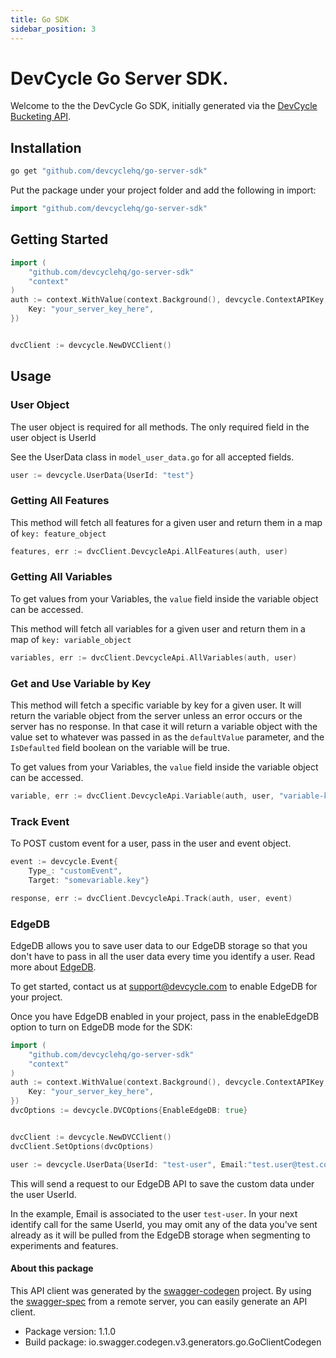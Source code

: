 ```yaml
---
title: Go SDK
sidebar_position: 3
---
```


# DevCycle Go Server SDK.

Welcome to the the DevCycle Go SDK, initially generated via the [DevCycle Bucketing API](https://docs.devcycle.com/bucketing-api/#tag/devcycle).

## Installation

```bash
go get "github.com/devcyclehq/go-server-sdk"
```
Put the package under your project folder and add the following in import:
```go
import "github.com/devcyclehq/go-server-sdk"
```

## Getting Started

```go
import (
    "github.com/devcyclehq/go-server-sdk"
    "context"
)
auth := context.WithValue(context.Background(), devcycle.ContextAPIKey, devcycle.APIKey{
    Key: "your_server_key_here",
})


dvcClient := devcycle.NewDVCClient()
```

## Usage

### User Object
The user object is required for all methods. The only required field in the user object is UserId

See the UserData class in `model_user_data.go` for all accepted fields.

```go
user := devcycle.UserData{UserId: "test"}
```

### Getting All Features
This method will fetch all features for a given user and return them in a map of `key: feature_object`

```go
features, err := dvcClient.DevcycleApi.AllFeatures(auth, user)
```

### Getting All Variables
To get values from your Variables, the `value` field inside the variable object can be accessed.

This method will fetch all variables for a given user and return them in a map of `key: variable_object`

```go
variables, err := dvcClient.DevcycleApi.AllVariables(auth, user)
```

### Get and Use Variable by Key

This method will fetch a specific variable by key for a given user. It will return the variable 
object from the server unless an error occurs or the server has no response. In that case it will return
a variable object with the value set to whatever was passed in as the `defaultValue` parameter, 
and the `IsDefaulted` field boolean on the variable will be true.

To get values from your Variables, the `value` field inside the variable object can be accessed.

```go
variable, err := dvcClient.DevcycleApi.Variable(auth, user, "variable-key", "default_value")
```

### Track Event
To POST custom event for a user, pass in the user and event object.

```go
event := devcycle.Event{
    Type_: "customEvent",
    Target: "somevariable.key"}

response, err := dvcClient.DevcycleApi.Track(auth, user, event)
```

### EdgeDB

EdgeDB allows you to save user data to our EdgeDB storage so that you don't have to pass in all the user data every time you identify a user. Read more about [EdgeDB](https://docs.devcycle.com/docs/home/feature-management/edgedb/).

To get started, contact us at support@devcycle.com to enable EdgeDB for your project.

Once you have EdgeDB enabled in your project, pass in the enableEdgeDB option to turn on EdgeDB mode for the SDK:

```go
import (
    "github.com/devcyclehq/go-server-sdk"
    "context"
)
auth := context.WithValue(context.Background(), devcycle.ContextAPIKey, devcycle.APIKey{
    Key: "your_server_key_here",
})
dvcOptions := devcycle.DVCOptions{EnableEdgeDB: true}


dvcClient := devcycle.NewDVCClient()
dvcClient.SetOptions(dvcOptions)

user := devcycle.UserData{UserId: "test-user", Email:"test.user@test.com"}
```

This will send a request to our EdgeDB API to save the custom data under the user UserId.

In the example, Email is associated to the user `test-user`. In your next identify call for the same UserId, you may omit any of the data you've sent already as it will be pulled from the EdgeDB storage when segmenting to experiments and features.

#### About this package

This API client was generated by the [swagger-codegen](https://github.com/swagger-api/swagger-codegen) project.  By using the [swagger-spec](https://github.com/swagger-api/swagger-spec) from a remote server, you can easily generate an API client.

- Package version: 1.1.0
- Build package: io.swagger.codegen.v3.generators.go.GoClientCodegen

